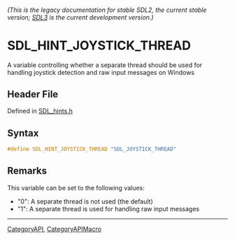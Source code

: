 ###### (This is the legacy documentation for stable SDL2, the current stable version; [SDL3](https://wiki.libsdl.org/SDL3/) is the current development version.)
# SDL_HINT_JOYSTICK_THREAD

A variable controlling whether a separate thread should be used for handling joystick detection and raw input messages on Windows

## Header File

Defined in [SDL_hints.h](https://github.com/libsdl-org/SDL/blob/SDL2/include/SDL_hints.h)

## Syntax

```c
#define SDL_HINT_JOYSTICK_THREAD "SDL_JOYSTICK_THREAD"
```

## Remarks

This variable can be set to the following values:

- "0": A separate thread is not used (the default)
- "1": A separate thread is used for handling raw input messages

----
[CategoryAPI](CategoryAPI), [CategoryAPIMacro](CategoryAPIMacro)


